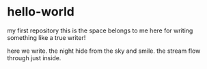 # hello-world
my first repository
this is the space belongs to me here for writing something like a true writer!

here we write.
  the night hide from the sky and smile.
  the stream flow through just inside.
